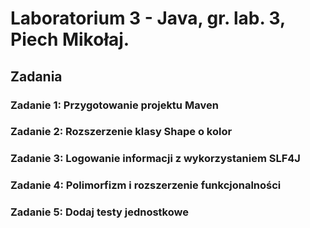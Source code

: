 # Laboratorium 3 - Java, gr. lab. 3, Piech Mikołaj.

## Zadania
### Zadanie 1: Przygotowanie projektu Maven

### Zadanie 2: Rozszerzenie klasy Shape o kolor

### Zadanie 3: Logowanie informacji z wykorzystaniem SLF4J

### Zadanie 4: Polimorfizm i rozszerzenie funkcjonalności

### Zadanie 5: Dodaj testy jednostkowe

